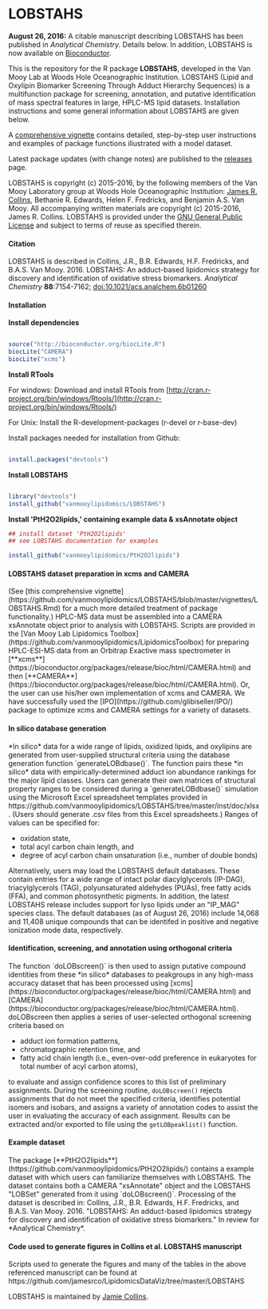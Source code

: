 # LOBSTAHS

**August 26, 2016:** A citable manuscript describing LOBSTAHS has been published in *Analytical Chemistry.* Details below. In addition, LOBSTAHS is now available on [Bioconductor](http://bioconductor.org/packages/LOBSTAHS).

This is the repository for the R package **LOBSTAHS**, developed in the Van Mooy Lab at Woods Hole Oceanographic Institution. LOBSTAHS (Lipid and Oxylipin Biomarker Screening Through Adduct Hierarchy Sequences) is a multifunction package for screening, annotation, and putative identification of mass spectral features in large, HPLC-MS lipid datasets. Installation instructions and some general information about LOBSTAHS are given below.

A [comprehensive vignette](https://github.com/vanmooylipidomics/LOBSTAHS/blob/master/vignettes/LOBSTAHS.Rmd) contains detailed, step-by-step user instructions and examples of package functions illustrated with a model dataset. 

Latest package updates (with change notes) are published to the [releases](https://github.com/vanmooylipidomics/LOBSTAHS/releases) page.

LOBSTAHS is copyright (c) 2015-2016, by the following members of the Van Mooy Laboratory group at Woods Hole Oceanographic Institution: [James R. Collins](http://jamesrco.github.io), Bethanie R. Edwards, Helen F. Fredricks, and Benjamin A.S. Van Mooy. All accompanying written materials are copyright (c) 2015-2016, James R. Collins. LOBSTAHS is provided under the [GNU General Public License](https://github.com/vanmooylipidomics/LOBSTAHS/blob/master/LICENSE) and subject to terms of reuse as specified therein.

<h4>Citation</h4>

LOBSTAHS is described in Collins, J.R., B.R. Edwards, H.F. Fredricks, and B.A.S. Van Mooy. 2016. LOBSTAHS: An adduct-based lipidomics strategy for discovery and identification of oxidative stress biomarkers. *Analytical Chemistry* **88**:7154-7162; [doi:10.1021/acs.analchem.6b01260](http://dx.doi.org/10.1021/acs.analchem.6b01260)


<h4>Installation</h4>

**Install dependencies**

```R

source("http://bioconductor.org/biocLite.R")
biocLite("CAMERA")
biocLite("xcms")

```

**Install RTools**

For windows:
Download and install RTools from [http://cran.r-project.org/bin/windows/Rtools/](http://cran.r-project.org/bin/windows/Rtools/)

For Unix:
Install the R-development-packages (r-devel or r-base-dev)

Install packages needed for installation from Github:

```R

install.packages("devtools")

```

**Install LOBSTAHS**

```R

library("devtools")
install_github("vanmooylipidomics/LOBSTAHS") 

```

**Install 'PtH2O2lipids,' containing example data & xsAnnotate object**

```R
## install dataset 'PtH2O2lipids'
## see LOBSTAHS documentation for examples 

install_github("vanmooylipidomics/PtH2O2lipids")

```

<h4>LOBSTAHS dataset preparation in xcms and CAMERA</h4> 
(See [this comprehensive vignette](https://github.com/vanmooylipidomics/LOBSTAHS/blob/master/vignettes/LOBSTAHS.Rmd) for a much more detailed treatment of package functionality.) HPLC-MS data must be assembled into a CAMERA xsAnnotate object prior to analysis with LOBSTAHS. Scripts are provided in the [Van Mooy Lab Lipidomics Toolbox](https://github.com/vanmooylipidomics/LipidomicsToolbox) for preparing HPLC-ESI-MS data from an Orbitrap Exactive mass spectrometer in [**xcms**](https://bioconductor.org/packages/release/bioc/html/CAMERA.html) and then [**CAMERA**](https://bioconductor.org/packages/release/bioc/html/CAMERA.html). Or, the user can use his/her own implementation of xcms and CAMERA. We have successfully used the [IPO](https://github.com/glibiseller/IPO/) package to optimize xcms and CAMERA settings for a variety of datasets.

<h4>In silico database generation</h4> 
*In silico* data for a wide range of lipids, oxidized lipids, and oxylipins are generated from user-supplied structural criteria using the database generation function `generateLOBdbase()`. The function pairs these *in silico* data with empirically-determined adduct ion abundance rankings for the major lipid classes. Users can generate their own matrices of structural property ranges to be considered during a `generateLOBdbase()` simulation using the Microsoft Excel spreadsheet templates provided in https://github.com/vanmooylipidomics/LOBSTAHS/tree/master/inst/doc/xlsx. (Users should generate .csv files from this Excel spreadsheets.) Ranges of values can be specified for: 

   * oxidation state,
   * total acyl carbon chain length, and
   * degree of acyl carbon chain unsaturation (i.e., number of double bonds)

Alternatively, users may load the LOBSTAHS default databases. These contain entries for a wide range of intact polar diacylglycerols (IP-DAG), triacylglycerols (TAG), polyunsaturated aldehydes (PUAs), free fatty acids (FFA), and common photosynthetic pigments. In addition, the latest LOBSTAHS release includes support for lyso lipids under an "IP_MAG" species class. The default databases (as of August 26, 2016) include 14,068 and 11,408 unique compounds that can be identifed in positive and negative ionization mode data, respectively. 

<h4>Identification, screening, and annotation using orthogonal criteria</h4> 
The function `doLOBscreen()` is then used to assign putative compound identities from these *in silico* databases to peakgroups in any high-mass accuracy dataset that has been processed using [xcms](https://bioconductor.org/packages/release/bioc/html/CAMERA.html) and [CAMERA](https://bioconductor.org/packages/release/bioc/html/CAMERA.html). doLOBscreen then applies a series of user-selected orthogonal screening criteria based on

   * adduct ion formation patterns,
   * chromatographic retention time, and
   * fatty acid chain length (i.e., even-over-odd preference in eukaryotes for total number of acyl carbon atoms),

to evaluate and assign confidence scores to this list of preliminary assignments. During the screening routine, `doLOBscreen()` rejects assignments that do not meet the specified criteria, identifies potential isomers and isobars, and assigns a variety of annotation codes to assist the user in evaluating the accuracy of each assignment. Results can be extracted and/or exported to file using the `getLOBpeaklist()` function.

<h4>Example dataset</h4> 
The package [**PtH2O2lipids**](https://github.com/vanmooylipidomics/PtH2O2lipids/) contains a example dataset with which users can familiarize themselves with LOBSTAHS. The dataset contains both a CAMERA "xsAnnotate" object and the LOBSTAHS "LOBSet" generated from it using `doLOBscreen()`. Processing of the dataset is described in: Collins, J.R., B.R. Edwards, H.F. Fredricks, and B.A.S. Van Mooy. 2016. "LOBSTAHS: An adduct-based lipidomics strategy for discovery and identification of oxidative stress biomarkers." In review for *Analytical Chemistry*.

<h4>Code used to generate figures in Collins et al. LOBSTAHS manuscript</h4>
Scripts used to generate the figures and many of the tables in the above referenced manuscript can be found at https://github.com/jamesrco/LipidomicsDataViz/tree/master/LOBSTAHS

LOBSTAHS is maintained by [Jamie Collins](https://jamesrco.github.io).
